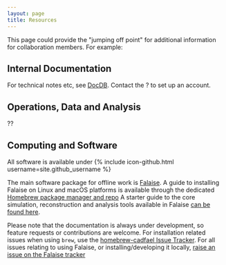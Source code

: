 ```yaml
---
layout: page
title: Resources
---
```


This page could provide the "jumping off point" for additional information
for collaboration members. For example:

Internal Documentation
----------------------
For technical notes etc, see [DocDB](http://nile.hep.utexas.edu/DocDB/). Contact
the ? to set up an account.

Operations, Data and Analysis
-----------------------------
??

Computing and Software
----------------------
All software is available under {% include icon-github.html username=site.github_username %}

The main software package for offline work is [Falaise](https://github.com/SuperNEMO-DBD/Falaise).
A guide to installing Falaise on Linux and macOS platforms is available through the dedicated
[Homebrew package manager and repo](https://github.com/SuperNEMO-DBD/homebrew-cadfael)
A starter guide to the core simulation, reconstruction and analysis tools available in Falaise
[can be found here](Falaise).

Please note that the documentation is always under development, so feature requests
or contributions are welcome. For installation related issues when using `brew`,
use the [homebrew-cadfael Issue Tracker](https://github.com/SuperNEMO-DBD/homebrew-cadfael/issues).
For all issues relating to using Falaise, or installing/developing it locally, [raise an issue on the Falaise tracker](https://github.com/SuperNEMO-DBD/Falaise/issues)


